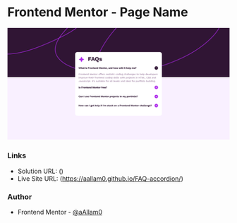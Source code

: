 # Frontend Mentor - Page Name

![](Preview.png)

### Links

- Solution URL: ()
- Live Site URL: (https://aallam0.github.io/FAQ-accordion/)

### Author

- Frontend Mentor - [@aAllam0](https://www.frontendmentor.io/profile/aAllam0)
